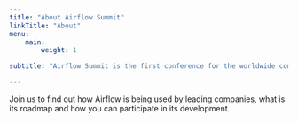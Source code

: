 ```yaml
---
title: "About Airflow Summit"
linkTitle: "About"
menu:
    main:
        weight: 1

subtitle: "Airflow Summit is the first conference for the worldwide community of developers and users of Apache Airflow."

---
```


Join us to find out how Airflow is being used by leading companies, what is its roadmap and how you can participate in its development. 

